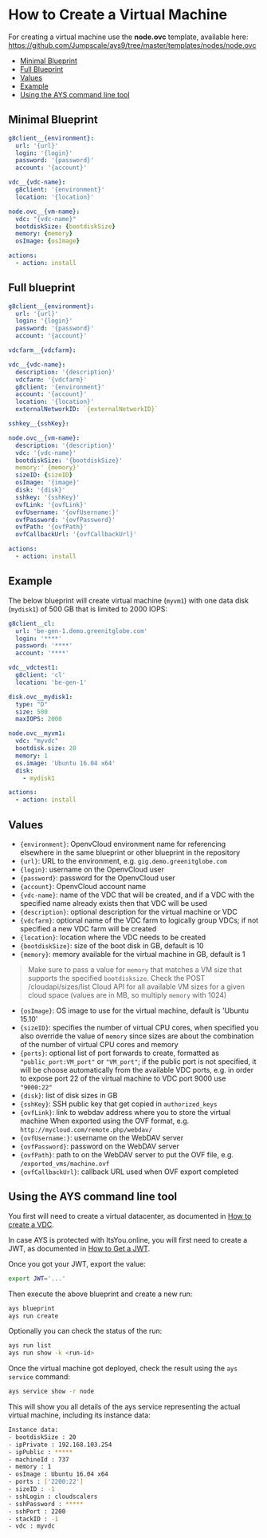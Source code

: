 # How to Create a Virtual Machine

For creating a virtual machine use the **node.ovc** template, available here: https://github.com/Jumpscale/ays9/tree/master/templates/nodes/node.ovc

- [Minimal Blueprint](#minimal-blueprint)
- [Full Blueprint](#full-blueprint)
- [Values](#values)
- [Example](#example)
- [Using the AYS command line tool](#using-the-ays-command-line-tool)


<a id="minimal-blueprint"></a>
## Minimal Blueprint

```yaml
g8client__{environment}:
  url: '{url}'
  login: '{login}'
  password: '{password}'
  account: '{account}'

vdc__{vdc-name}:
  g8client: '{environment}'
  location: '{location}'

node.ovc__{vm-name}:
  vdc: "{vdc-name}"
  bootdiskSize: {bootdiskSize}
  memory: {memory}
  osImage: {osImage}

actions:
  - action: install    
```

<a id="full-blueprint"></a>
## Full blueprint

```yaml
g8client__{environment}:
  url: '{url}'
  login: '{login}'
  password: '{password}'
  account: '{account}'

vdcfarm__{vdcfarm}:

vdc__{vdc-name}:
  description: '{description}'
  vdcfarm: '{vdcfarm}'
  g8client: '{environment}'
  account: '{account}'
  location: '{location}'
  externalNetworkID: `{externalNetworkID}`

sshkey__{sshKey}:

node.ovc__{vm-name}:
  description: '{description}'
  vdc: '{vdc-name}'
  bootdiskSize: '{bootdiskSize}'
  memory:' {memory}'
  sizeID: {sizeID}
  osImage: '{image}'
  disk: '{disk}'
  sshkey: '{sshKey}'
  ovfLink: '{ovfLink}'
  ovfUsername: '{ovfUsername:}'
  ovfPassword: '{ovfPassword}'
  ovfPath: '{ovfPath}'
  ovfCallbackUrl: '{ovfCallbackUrl}'

actions:
  - action: install    
```

## Example

The below blueprint will create virtual machine (`myvm1`) with one data disk (`mydisk1`) of 500 GB that is limited to 2000 IOPS:

```yaml
g8client__cl:
  url: 'be-gen-1.demo.greenitglobe.com'
  login: '****'
  password: '****'
  account: '****'

vdc__vdctest1:
  g8client: 'cl'
  location: 'be-gen-1'

disk.ovc__mydisk1:
  type: "D"
  size: 500
  maxIOPS: 2000

node.ovc__myvm1:
  vdc: "myvdc"
  bootdisk.size: 20
  memory: 1
  os.image: 'Ubuntu 16.04 x64'
  disk:
    - mydisk1

actions:
  - action: install
```

## Values

- `{environment}`: OpenvCloud environment name for referencing elsewhere in the same blueprint or other blueprint in the repository
- `{url}`: URL to the environment, e.g. `gig.demo.greenitglobe.com`
- `{login}`: username on the OpenvCloud user
- `{password}`: password for the OpenvCloud user
- `{account}`: OpenvCloud account name
- `{vdc-name}`: name of the VDC that will be created, and if a VDC with the specified name already exists then that VDC will be used
- `{description}`: optional description for the virtual machine or VDC
- `{vdcfarm}`: optional name of the VDC farm to logically group VDCs; if not specified a new VDC farm will be created
- `{location}`: location where the VDC needs to be created
- `{bootdiskSize}`: size of the boot disk in GB, default is 10
- `{memory}`: memory available for the virtual machine in GB, default is 1

> Make sure to pass a value for `memory` that matches a VM size that supports the specified `bootdisksize`.
> Check the POST /cloudapi/sizes/list Cloud API for all available VM sizes for a given cloud space (values are in MB, so multiply `memory` with 1024)

- `{osImage}`: OS image to use for the virtual machine, default is 'Ubuntu 15.10'
- `{sizeID}`: specifies the number of virtual CPU cores, when specified you also override the value of `memory` since sizes are about the combination of the number of virtual CPU cores and memory
- `{ports}`: optional list of port forwards to create, formatted as `"public_port:VM_port"` or `"VM_port"`; if the public port is not specified, it will be choose automatically from the available VDC ports, e.g. in order to expose port 22 of the virtual machine to VDC port 9000 use `"9000:22"`
- `{disk}`: list of disk sizes in GB
- `{sshKey}`: SSH public key that get copied in `authorized_keys`
- `{ovfLink}`: link to webdav address where you to store the virtual machine When exported using the OVF format, e.g. `http://mycloud.com/remote.php/webdav/`
- `{ovfUsername:}`: username on the WebDAV server
- `{ovfPassword}`: password on the WebDAV server
- `{ovfPath}`: path to on the WebDAV server to put the OVF file, e.g. `/exported_vms/machine.ovf`
- `{ovfCallbackUrl}`: callback URL used when OVF export completed


## Using the AYS command line tool

You first will need to create a virtual datacenter, as documented in [How to create a VDC](../Create_VDC/README.md).

In case AYS is protected with ItsYou.online, you will first need to create a JWT, as documented in [How to Get a JWT](../Get_JWT/README.md).

Once you got your JWT, export the value:
```bash
export JWT='...'
```

Then execute the above blueprint and create a new run:
```bash
ays blueprint
ays run create
```

Optionally you can check the status of the run:
```bash
ays run list
ays run show -k <run-id>
```

Once the virtual machine got deployed, check the result using the `ays service` command:
```bash
ays service show -r node
```

This will show you all details of the ays service representing the actual virtual machine, including its instance data:
```bash
Instance data:
- bootdiskSize : 20
- ipPrivate : 192.168.103.254
- ipPublic : *****
- machineId : 737
- memory : 1
- osImage : Ubuntu 16.04 x64
- ports : ['2200:22']
- sizeID : -1
- sshLogin : cloudscalers
- sshPassword : *****
- sshPort : 2200
- stackID : -1
- vdc : myvdc
```
